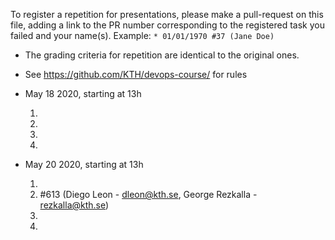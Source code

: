 To register a repetition for presentations, please make a pull-request on this file, adding a link to the PR number corresponding to the registered task you failed and your name(s). Example: `* 01/01/1970 #37 (Jane Doe)`

* The grading criteria for repetition are identical to the original ones.
* See https://github.com/KTH/devops-course/ for rules

* May 18 2020, starting at 13h

  1.
  1.
  1.
  1.
* May 20 2020, starting at 13h

  1.
  1. #613 (Diego Leon - dleon@kth.se, George Rezkalla - rezkalla@kth.se)
  1.
  1.

